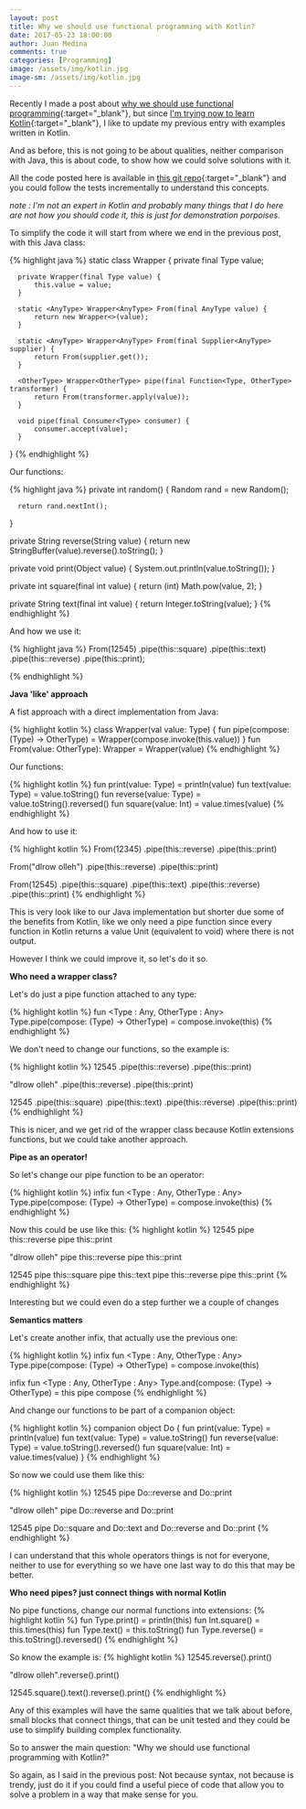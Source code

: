 ```yaml
---
layout: post
title: Why we should use functional programming with Kotlin?
date: 2017-05-23 18:00:00
author: Juan Medina
comments: true
categories: [Programming]
image: /assets/img/kotlin.jpg
image-sm: /assets/img/kotlin.jpg
---
```

Recently I made a post about [why we should use functional programming](/2017/05/11/why-functional-programming/){:target="_blank"}, but since [I'm trying now to
learn Kotlin](https://github.com/LearningByExample/KotlinReactiveMS){:target="_blank"}, I like to update my previous entry with examples written in Kotlin.

And as before, this is not going to be about qualities, neither comparison with Java, this is about code, to show how we could solve solutions with it.

All the code posted here is available in [this git repo](https://github.com/LearningByExample/WhyFunctionalKotlin){:target="_blank"} and you could follow the tests incrementally to understand this concepts.

*note : I'm not an expert in Kotlin and probably many things that I do here are not how you should code it, this is just for demonstration porpoises.*

To simplify the code it will start from where we end in the previous post, with this Java class:


{% highlight java %}
  static class Wrapper<Type> {
      private final Type value;

      private Wrapper(final Type value) {
          this.value = value;
      }

      static <AnyType> Wrapper<AnyType> From(final AnyType value) {
          return new Wrapper<>(value);
      }

      static <AnyType> Wrapper<AnyType> From(final Supplier<AnyType> supplier) {
          return From(supplier.get());
      }

      <OtherType> Wrapper<OtherType> pipe(final Function<Type, OtherType> transformer) {
          return From(transformer.apply(value));
      }

      void pipe(final Consumer<Type> consumer) {
          consumer.accept(value);
      }
  }
{% endhighlight %}

Our functions:

{% highlight java %}
  private int random() {
      Random rand = new Random();

      return rand.nextInt();
  }

  private String reverse(String value) {
      return new StringBuffer(value).reverse().toString();
  }

  private void print(Object value) {
      System.out.println(value.toString());
  }

  private int square(final int value) {
      return (int) Math.pow(value, 2);
  }

  private String text(final int value) {
      return Integer.toString(value);
  }
{% endhighlight %}

And how we use it:

{% highlight java %}
  From(12545)
      .pipe(this::square)
      .pipe(this::text)
      .pipe(this::reverse)
      .pipe(this::print);

{% endhighlight %}

**Java 'like' approach**

A fist approach with a direct implementation from Java:

{% highlight kotlin %}
  class Wrapper<out Type : Any>(val value: Type) {
      fun <OtherType : Any> pipe(compose: (Type) -> OtherType) =
        Wrapper(compose.invoke(this.value))
  }
  fun <OtherType : Any> From(value: OtherType): Wrapper<OtherType> = Wrapper(value)
{% endhighlight %}

Our functions:

{% highlight kotlin %}
  fun <Type : Any> print(value: Type) = println(value)
  fun <Type : Any> text(value: Type) = value.toString()
  fun <Type : Any> reverse(value: Type) = value.toString().reversed()
  fun square(value: Int) = value.times(value)
{% endhighlight %}

And how to use it:

{% highlight kotlin %}
  From(12345)
      .pipe(this::reverse)
      .pipe(this::print)

  From("dlrow olleh")
      .pipe(this::reverse)
      .pipe(this::print)

  From(12545)
      .pipe(this::square)
      .pipe(this::text)
      .pipe(this::reverse)
      .pipe(this::print)
{% endhighlight %}

This is very look like to our Java implementation but shorter due some of the benefits from Kotlin, like we only need a pipe function since every
function in Kotlin returns a value Unit (equivalent to void) where there is not output.

However I think we could improve it, so let's do it so.

**Who need a wrapper class?**

Let's do just a pipe function attached to any type:

{% highlight kotlin %}
  fun <Type : Any, OtherType : Any> Type.pipe(compose: (Type) -> OtherType) =
    compose.invoke(this)
{% endhighlight %}

We don't need to change our functions, so the example is:

{% highlight kotlin %}
  12545
      .pipe(this::reverse)
      .pipe(this::print)

  "dlrow olleh"
      .pipe(this::reverse)
      .pipe(this::print)

  12545
      .pipe(this::square)
      .pipe(this::text)
      .pipe(this::reverse)
      .pipe(this::print)
{% endhighlight %}

This is nicer, and we get rid of the wrapper class because Kotlin extensions functions, but we could take another approach.

**Pipe as an operator!**

So let's change our pipe function to be an operator:

{% highlight kotlin %}
  infix fun <Type : Any, OtherType : Any> Type.pipe(compose: (Type) -> OtherType) =
    compose.invoke(this)
{% endhighlight %}

Now this could be use like this:
{% highlight kotlin %}
  12545 pipe this::reverse pipe this::print

  "dlrow olleh" pipe this::reverse pipe this::print

  12545 pipe this::square pipe this::text pipe this::reverse pipe this::print
{% endhighlight %}

Interesting but we could even do a step further we a couple of changes

**Semantics matters**

Let's create another infix, that actually use the previous one:

{% highlight kotlin %}
  infix fun <Type : Any, OtherType : Any> Type.pipe(compose: (Type) -> OtherType) =
    compose.invoke(this)

  infix fun <Type : Any, OtherType : Any> Type.and(compose: (Type) -> OtherType) =
    this pipe compose
{% endhighlight %}

And change our functions to be part of a companion object:

{% highlight kotlin %}
  companion object Do {
    fun <Type : Any> print(value: Type) = println(value)
    fun <Type : Any> text(value: Type) = value.toString()
    fun <Type : Any> reverse(value: Type) = value.toString().reversed()
    fun square(value: Int) = value.times(value)
  }
{% endhighlight %}

So now we could use them like this:

{% highlight kotlin %}
  12545 pipe Do::reverse and Do::print

  "dlrow olleh" pipe Do::reverse and Do::print

  12545 pipe Do::square and Do::text and Do::reverse and Do::print
{% endhighlight %}

I can understand that this whole operators things is not for everyone, neither to use for everything so we have one
last way to do this that may be better.

**Who need pipes? just connect things with normal Kotlin**

No pipe functions, change our normal functions into extensions:
{% highlight kotlin %}
  fun <Type : Any> Type.print() = println(this)
  fun Int.square() = this.times(this)
  fun <Type : Any> Type.text() = this.toString()
  fun <Type : Any> Type.reverse() = this.toString().reversed()
{% endhighlight %}

So know the example is:
{% highlight kotlin %}
  12545.reverse().print()

  "dlrow olleh".reverse().print()

  12545.square().text().reverse().print()
{% endhighlight %}

Any of this examples will have the same qualities that we talk about before, small blocks that connect things, that can be unit tested and
they could be use to simplify building complex functionality.

So to answer the main question: "Why we should use functional programming with Kotlin?"

So again, as I said in the previous post:
Not because syntax, not because is trendy, just do it if you could find a useful piece of code that allow you to solve a problem in a way that make sense for you.